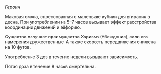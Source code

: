 *Героин*

Маковая смола, спрессованная с маленькие кубики для втирания в десна. При употреблении на 5–7 часов вызывает эффект расстройства координации движений и эйфорию.

Существо получает преимущество Харизма (Убеждение), если его намерения дружественные. А также скорость передвижения снижена на 10 футов.

Употребление 3 доз в течение недели вызывают зависимость.

Пятая доза в течение 8 часов смертельна.